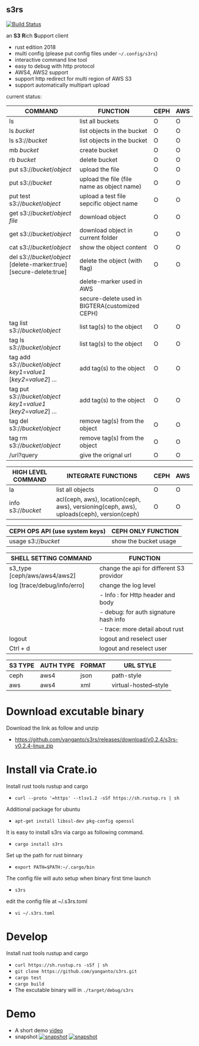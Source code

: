 s3rs 
---
[![Build Status](https://travis-ci.com/yanganto/s3rs.svg?branch=master)](https://travis-ci.com/yanganto/s3rs)  

an **S3** **R**ich **S**upport client
- rust edition 2018
- multi config (please put config files under `~/.config/s3rs`)
- interactive command line tool
- easy to debug with http protocol
- AWS4, AWS2 support
- support http redirect for multi region of AWS S3
- support automatically multipart upload

current status:  

| COMMAND                                                              | FUNCTION                                       | CEPH | AWS |
|----------------------------------------------------------------------|------------------------------------------------|------|-----|
| ls                                                                   | list all buckets                               | O    | O   |
| ls _bucket_                                                          | list objects in the bucket                     | O    | O   |
| ls s3://_bucket_                                                     | list objects in the bucket                     | O    | O   |
| mb _bucket_                                                          | create bucket                                  | O    | O   |
| rb _bucket_                                                          | delete bucket                                  | O    | O   |
| put <file> s3://_bucket_/_object_                                    | upload the file                                | O    | O   |
| put <file> s3://_bucket_                                             | upload the file (file name as object name)     | O    | O   |
| put test s3://_bucket_/_object_                                      | upload a test file sepcific object name        | O    | O   |
| get s3://_bucket_/_object_ _file_                                    | download object                                | O    | O   |
| get s3://_bucket_/_object_                                           | download object in current folder              | O    | O   |
| cat s3://_bucket_/_object_                                           | show the object content                        | O    | O   |
| del s3://_bucket_/_object_ [delete-marker:true] [secure-delete:true] | delete the object (with flag)                  | O    | O   |
|                                                                      | delete-marker used in AWS                      |      |     |
|                                                                      | secure-delete used in BIGTERA(customized CEPH) |      |     |
| tag list s3://_bucket_/_object_                                      | list tag(s) to the object                      | O    | O   |
| tag ls s3://_bucket_/_object_                                        | list tag(s) to the object                      | O    | O   |
| tag add s3://_bucket_/_object_ _key1_=_value1_ [_key2_=_value2_] ... | add tag(s) to the object                       | O    | O   |
| tag put s3://_bucket_/_object_ _key1_=_value1_ [_key2_=_value2_] ... | add tag(s) to the object                       | O    | O   |
| tag del s3://_bucket_/_object_                                       | remove tag(s) from the object                  | O    | O   |
| tag rm s3://_bucket_/_object_                                        | remove tag(s) from the object                  | O    | O   |
| /uri?query                                                           | give the orignal url                           | O    | O   |

| HIGH LEVEL COMMAND | INTEGRATE FUNCTIONS                                                                      | CEPH | AWS |
|--------------------|------------------------------------------------------------------------------------------|------|-----|
| la                 | list all objects                                                                         | O    | O   |
| info s3://_bucket_ | acl(ceph, aws), location(ceph, aws), versioning(ceph, aws), uploads(ceph), version(ceph) | O    | O   |

| CEPH OPS API (use system keys) | CEPH ONLY FUNCTION                                  | 
|--------------------------------|-----------------------------------|
| usage s3://_bucket_            | show the bucket usage  |


| SHELL SETTING COMMAND         | FUNCTION                                 |
|-------------------------------|------------------------------------------|
| s3\_type [ceph/aws/aws4/aws2] | change the api for different S3 providor |
| log [trace/debug/info/erro]   | change the log level                     |
|                               | - Info : for Http header and body        |
|                               | - debug: for auth signature hash info    |
|                               | - trace: more detail about rust          |
| logout                        | logout and reselect user                 |
| Ctrl + d                      | logout and reselect user                 |


| S3 TYPE | AUTH TYPE | FORMAT | URL STYLE            |
|---------|-----------|--------|----------------------|
| ceph    | aws4      | json   | path-style           |
| aws     | aws4      | xml    | virtual-hosted–style |

# Download excutable binary
Download the link as follow and unzip
- https://github.com/yanganto/s3rs/releases/download/v0.2.4/s3rs-v0.2.4-linux.zip

# Install via Crate.io
Install rust tools rustup and cargo 
- `curl --proto '=https' --tlsv1.2 -sSf https://sh.rustup.rs | sh`

Additional package for ubuntu
- `apt-get install libssl-dev pkg-config openssl`

It is easy to install s3rs via cargo as following command.
- `cargo install s3rs`

Set up the path for rust binnary
- `export PATH=$PATH:~/.cargo/bin`

The config file will auto setup when binary first time launch
- `s3rs`

edit the config file at ~/.s3rs.toml
- `vi ~/.s3rs.toml`


# Develop
Install rust tools rustup and cargo 
- `curl https://sh.rustup.rs -sSf | sh`
- `git clone https://github.com/yanganto/s3rs.git`
- `cargo test`
- `cargo build`
- The excutable binary will in `./target/debug/s3rs`

# Demo
- A short demo [video](https://youtu.be/MtPYhJnbMfs)
- snapshot
[![snapshot](https://raw.githubusercontent.com/yanganto/s3rs/master/example.png)](https://youtu.be/MtPYhJnbMfs)
[![snapshot](https://raw.githubusercontent.com/yanganto/s3rs/master/example2.png)](https://youtu.be/MtPYhJnbMfs)

